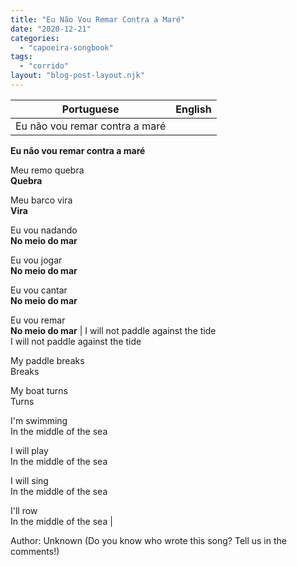 ```yaml
---
title: "Eu Não Vou Remar Contra a Maré"
date: "2020-12-21"
categories: 
  - "capoeira-songbook"
tags: 
  - "corrido"
layout: "blog-post-layout.njk"
---
```


| Portuguese | English |
| --- | --- |
| Eu não vou remar contra a maré  
**Eu não vou remar contra a maré**  
  
Meu remo quebra  
**Quebra**  
  
Meu barco vira  
**Vira**  
  
Eu vou nadando  
**No meio do mar**  
  
Eu vou jogar  
**No meio do mar**  
  
Eu vou cantar  
**No meio do mar**  
  
Eu vou remar  
**No meio do mar** | I will not paddle against the tide  
I will not paddle against the tide  
  
My paddle breaks  
Breaks  
  
My boat turns  
Turns  
  
I'm swimming  
In the middle of the sea  
  
I will play  
In the middle of the sea  
  
I will sing  
In the middle of the sea  
  
I'll row  
In the middle of the sea |

<figcaption>

Author: Unknown (Do you know who wrote this song? Tell us in the comments!)

</figcaption>
